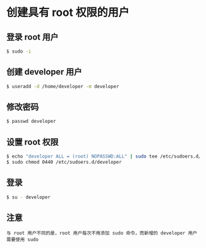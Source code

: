 # 创建具有 root 权限的用户

## 登录 root 用户

```sh
$ sudo -i
```

## 创建 developer 用户

```sh
$ useradd -d /home/developer -m developer
```

## 修改密码

```sh
$ passwd developer
```

## 设置 root 权限

```sh
$ echo "developer ALL = (root) NOPASSWD:ALL" | sudo tee /etc/sudoers.d/developer
$ sudo chmod 0440 /etc/sudoers.d/developer
```

## 登录

```sh
$ su - developer
```

## 注意

```plain
与 root 用户不同的是，root 用户每次不用添加 sudo 命令，而新增的 developer 用户需要使用 sudo
```
